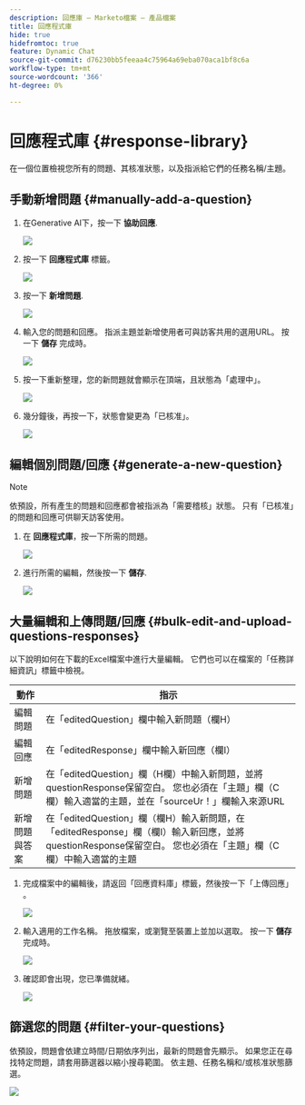 ```yaml
---
description: 回應庫 — Marketo檔案 — 產品檔案
title: 回應程式庫
hide: true
hidefromtoc: true
feature: Dynamic Chat
source-git-commit: d76230bb5feeaa4c75964a69eba070aca1bf8c6a
workflow-type: tm+mt
source-wordcount: '366'
ht-degree: 0%

---
```


# 回應程式庫 {#response-library}

在一個位置檢視您所有的問題、其核准狀態，以及指派給它們的任務名稱/主題。

## 手動新增問題 {#manually-add-a-question}

1. 在Generative AI下，按一下 **協助回應**.

   ![](assets/response-library-1.png)

1. 按一下 **回應程式庫** 標籤。

   ![](assets/response-library-2.png)

1. 按一下 **新增問題**.

   ![](assets/response-library-3.png)

1. 輸入您的問題和回應。 指派主題並新增使用者可與訪客共用的選用URL。 按一下 **儲存** 完成時。

   ![](assets/response-library-4.png)

1. 按一下重新整理，您的新問題就會顯示在頂端，且狀態為「處理中」。

   ![](assets/response-library-5.png)

1. 幾分鐘後，再按一下，狀態會變更為「已核准」。

   ![](assets/response-library-6.png)

## 編輯個別問題/回應 {#generate-a-new-question}

>[!NOTE]
>
>依預設，所有產生的問題和回應都會被指派為「需要稽核」狀態。 只有「已核准」的問題和回應可供聊天訪客使用。

1. 在 **回應程式庫**，按一下所需的問題。

   ![](assets/response-library-7.png)

1. 進行所需的編輯，然後按一下 **儲存**.

   ![](assets/response-library-8.png)

## 大量編輯和上傳問題/回應 {#bulk-edit-and-upload-questions-responses}

以下說明如何在下載的Excel檔案中進行大量編輯。 它們也可以在檔案的「任務詳細資訊」標籤中檢視。

<table>
<thead>
  <tr>
    <th>動作</th>
    <th>指示</th>
  </tr>
</thead>
<tbody>
  <tr>
    <td>編輯問題</td>
    <td>在「editedQuestion」欄中輸入新問題（欄H）</td>
  </tr>
  <tr>
    <td>編輯回應</td>
    <td>在「editedResponse」欄中輸入新回應（欄I）</td>
  </tr>
  <tr>
    <td>新增問題</td>
    <td>在「editedQuestion」欄（H欄）中輸入新問題，並將questionResponse保留空白。 您也必須在「主題」欄（C欄）輸入適當的主題，並在「sourceUr！」欄輸入來源URL</td>
  </tr>
  <tr>
    <td>新增問題與答案</td>
    <td>在「editedQuestion」欄（欄H）輸入新問題，在「editedResponse」欄（欄I）輸入新回應，並將questionResponse保留空白。 您也必須在「主題」欄（C欄）中輸入適當的主題</td>
  </tr>
</tbody>
</table>

1. 完成檔案中的編輯後，請返回「回應資料庫」標籤，然後按一下「上傳回應」 。

   ![](assets/response-library-9.png)

1. 輸入適用的工作名稱。 拖放檔案，或瀏覽至裝置上並加以選取。 按一下 **儲存** 完成時。

   ![](assets/response-library-10.png)

1. 確認即會出現，您已準備就緒。

   ![](assets/response-library-11.png)

## 篩選您的問題 {#filter-your-questions}

依預設，問題會依建立時間/日期依序列出，最新的問題會先顯示。 如果您正在尋找特定問題，請套用篩選器以縮小搜尋範圍。 依主題、任務名稱和/或核准狀態篩選。

![](assets/response-library-12.png)
